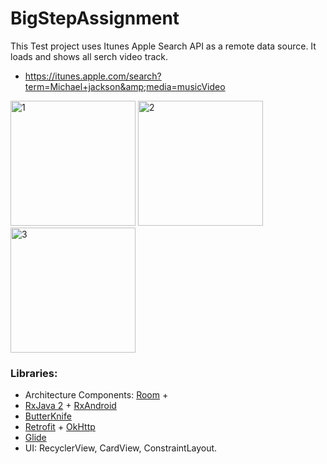 # BigStepAssignment

This Test project uses Itunes Apple Search API as a remote data source.
It loads and shows all serch video track.

* https://itunes.apple.com/search?term=Michael+jackson&amp;media=musicVideo



<img src="https://user-images.githubusercontent.com/40773012/126030152-4ab75c94-6a1b-493c-8164-fa7c72785d2f.jpeg" alt="1" width="200"/>      <img src="https://user-images.githubusercontent.com/40773012/126030161-544931e4-e760-43fa-b0e4-510183fdfa6e.jpeg" alt="2" width="200"/>  <img src="https://user-images.githubusercontent.com/40773012/126030162-071a29fc-2d1d-4b83-8519-5d20e5a8fefc.jpeg" alt="3" width="200"/>


### Libraries:  
* Architecture Components: [Room](https://developer.android.com/reference/android/arch/persistence/room/package-summary.html) + 
* [RxJava 2](https://github.com/ReactiveX/RxJava) + [RxAndroid](https://github.com/ReactiveX/RxAndroid)
* [ButterKnife](https://github.com/JakeWharton/butterknife)
* [Retrofit](https://github.com/square/retrofit) + [OkHttp](https://github.com/square/okhttp)
* [Glide](https://github.com/bumptech/glide)
* UI: RecyclerView, CardView, ConstraintLayout.





